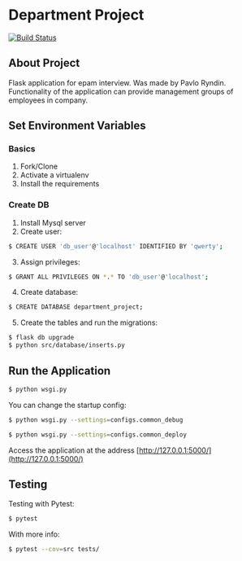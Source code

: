 # Department Project

[![Build Status](https://travis-ci.com/meg4ik/epam_final_project.svg?branch=main)](https://travis-ci.com/meg4ik/epam_final_project)

## About Project
 Flask application for epam interview. Was made by Pavlo Ryndin.
 Functionality of the application can provide management groups of employees in company.

## Set Environment Variables


### Basics

1. Fork/Clone
1. Activate a virtualenv
1. Install the requirements


### Create DB

1. Install Mysql server
2. Create user:

```sh
$ CREATE USER 'db_user'@'localhost' IDENTIFIED BY 'qwerty';
```

3. Assign privileges:

```sh
$ GRANT ALL PRIVILEGES ON *.* TO 'db_user'@'localhost';
```

4. Create database:

```sh
$ CREATE DATABASE department_project;
```

5. Create the tables and run the migrations:

```sh
$ flask db upgrade
$ python src/database/inserts.py
```

## Run the Application

```sh
$ python wsgi.py
```

You can change the startup config:

```sh
$ python wsgi.py --settings=configs.common_debug
```

```sh
$ python wsgi.py --settings=configs.common_deploy
```

Access the application at the address [http://127.0.0.1:5000/](http://127.0.0.1:5000/)

## Testing

Testing with Pytest:

```sh
$ pytest
```

With more info:

```sh
$ pytest --cov=src tests/
```